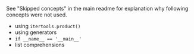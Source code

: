 See "Skipped concepts" in the main readme for explanation why following concepts were not used.

 * using `itertools.product()`
 * using generators
 * `if __name__ == '__main__'`
 * list comprehensions
